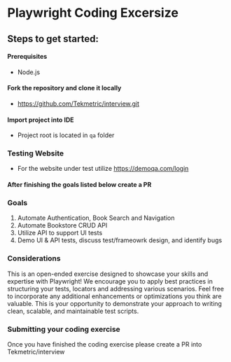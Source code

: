 # Playwright Coding Excersize

## Steps to get started:

#### Prerequisites
- Node.js

#### Fork the repository and clone it locally
- https://github.com/Tekmetric/interview.git

#### Import project into IDE
- Project root is located in `qa` folder

### Testing Website
- For the website under test utilize https://demoqa.com/login

#### After finishing the goals listed below create a PR

### Goals
1. Automate Authentication, Book Search and Navigation
2. Automate Bookstore CRUD API
3. Utilize API to support UI tests
4. Demo UI & API tests, discuss test/frameowrk design, and identify bugs

### Considerations
This is an open-ended exercise designed to showcase your skills and expertise with Playwright! We encourage you to apply best practices in structuring your tests, locators and addressing various scenarios. Feel free to incorporate any additional enhancements or optimizations you think are valuable. This is your opportunity to demonstrate your approach to writing clean, scalable, and maintainable test scripts.


### Submitting your coding exercise
Once you have finished the coding exercise please create a PR into Tekmetric/interview
